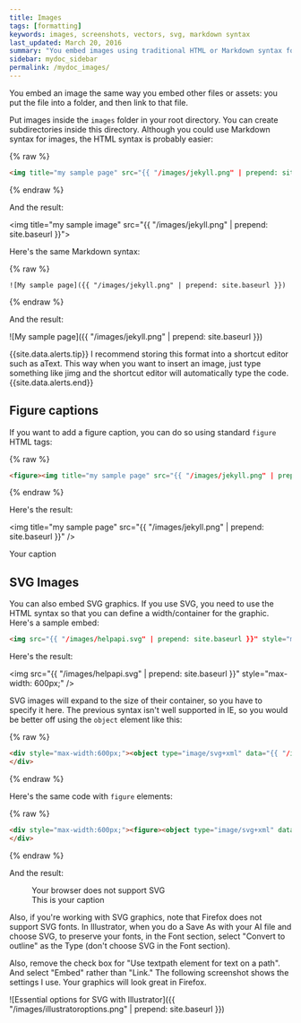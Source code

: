 ```yaml
---
title: Images
tags: [formatting]
keywords: images, screenshots, vectors, svg, markdown syntax
last_updated: March 20, 2016
summary: "You embed images using traditional HTML or Markdown syntax for images. Unlike pages, you can store images in subfolders (in this theme). This is because when pages reference the images, the references are always as subpaths, never requiring the reference to move up directories."
sidebar: mydoc_sidebar
permalink: /mydoc_images/
---
```


You embed an image the same way you embed other files or assets: you put the file into a folder, and then link to that file. 

Put images inside the `images` folder in your root directory. You can create subdirectories inside this directory. Although you could use Markdown syntax for images, the HTML syntax is probably easier:

{% raw %}
```html
<img title="my sample page" src="{{ "/images/jekyll.png" | prepend: site.baseurl }}" />
```
{% endraw %}

And the result:

<img title="my sample image" src="{{ "/images/jekyll.png" | prepend: site.baseurl }}">

Here's the same Markdown syntax:

{% raw %}
```
![My sample page]({{ "/images/jekyll.png" | prepend: site.baseurl }})
```
{% endraw %}

And the result:

![My sample page]({{ "/images/jekyll.png" | prepend: site.baseurl }})

{{site.data.alerts.tip}} I recommend storing this format into a shortcut editor such as aText. This way when you want to insert an image, just type something like jimg and the shortcut editor will automatically type the code.{{site.data.alerts.end}}

## Figure captions

If you want to add a figure caption, you can do so using standard `figure` HTML tags:

{% raw %}
```html
<figure><img title="my sample page" src="{{ "/images/jekyll.png" | prepend: site.baseurl }}" /><figcaption>Your caption</figcaption></figure>
```
{% endraw %}

Here's the result:

<img title="my sample page" src="{{ "/images/jekyll.png" | prepend: site.baseurl }}" />
<figcaption>Your caption</figcaption></figure>

## SVG Images

You can also embed SVG graphics. If you use SVG, you need to use the HTML syntax so that you can define a width/container for the graphic. Here's a sample embed:

```html
<img src="{{ "/images/helpapi.svg" | prepend: site.baseurl }}" style="max-width: 600px;" />
```

Here's the result:

<img src="{{ "/images/helpapi.svg" | prepend: site.baseurl }}" style="max-width: 600px;" />

SVG images will expand to the size of their container, so you have to specify it here. The previous syntax isn't well supported in IE, so you would be better off using the `object` element like this:

{% raw %}
```html
<div style="max-width:600px;"><object type="image/svg+xml" data="{{ "/images/helpapi.svg" | prepend: site.baseurl }}">Your browser does not support SVG</object>
</div>
```
{% endraw %}

Here's the same code with `figure` elements:

{% raw %}
```html
<div style="max-width:600px;"><figure><object type="image/svg+xml" data="{{ "/images/helpapi.svg" | prepend: site.baseurl }}">Your browser does not support SVG</object><figcaption>This is your caption</figcaption></figure>
</div>
```
{% endraw %}

And the result: 

<div style="max-width:400px;"><figure><object type="image/svg+xml" data="{{ "/images/helpapi.svg" | prepend: site.baseurl }}">Your browser does not support SVG</object><figcaption>This is your caption</figcaption></figure></div>

Also, if you're working with SVG graphics, note that Firefox does not support SVG fonts. In Illustrator, when you do a Save As with your AI file and choose SVG, to preserve your fonts, in the Font section, select "Convert to outline" as the Type (don't choose SVG in the Font section).

Also, remove the check box for "Use textpath element for text on a path". And select "Embed" rather than "Link." The following screenshot shows the settings I use. Your graphics will look great in Firefox.

![Essential options for SVG with Illustrator]({{ "/images/illustratoroptions.png" | prepend: site.baseurl }})



